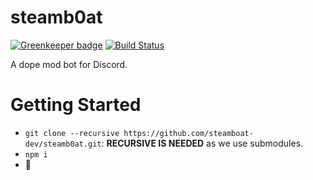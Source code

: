 # steamb0at

[![Greenkeeper badge](https://badges.greenkeeper.io/steamboat-dev/steamb0at.svg)](https://greenkeeper.io/) [![Build Status](https://travis-ci.org/steamboat-dev/steamb0at.svg?branch=master)](https://travis-ci.org/steamboat-dev/steamb0at)

A dope mod bot for Discord.

# Getting Started

* `git clone --recursive https://github.com/steamboat-dev/steamb0at.git`: **RECURSIVE IS NEEDED** as we use submodules.
* `npm i`
* :tada:
